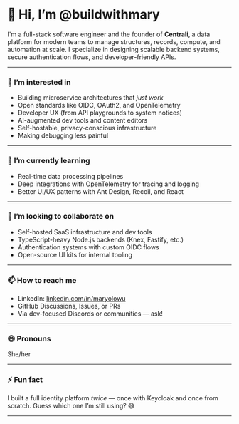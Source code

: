 # 👋 Hi, I’m @buildwithmary

I'm a full-stack software engineer and the founder of **Centrali**, a data platform for modern teams to manage structures, records, compute, and automation at scale. I specialize in designing scalable backend systems, secure authentication flows, and developer-friendly APIs.

---

### 👀 I’m interested in
- Building microservice architectures that *just work*
- Open standards like OIDC, OAuth2, and OpenTelemetry
- Developer UX (from API playgrounds to system notices)
- AI-augmented dev tools and content editors
- Self-hostable, privacy-conscious infrastructure
- Making debugging less painful

---

### 🌱 I’m currently learning
- Real-time data processing pipelines
- Deep integrations with OpenTelemetry for tracing and logging
- Better UI/UX patterns with Ant Design, Recoil, and React

---

### 💞️ I’m looking to collaborate on
- Self-hosted SaaS infrastructure and dev tools
- TypeScript-heavy Node.js backends (Knex, Fastify, etc.)
- Authentication systems with custom OIDC flows
- Open-source UI kits for internal tooling

---

### 📫 How to reach me
- LinkedIn: [linkedin.com/in/maryolowu](https://www.linkedin.com/in/maryolowu)
- GitHub Discussions, Issues, or PRs
- Via dev-focused Discords or communities — ask!

---

### 😄 Pronouns
She/her

---

### ⚡ Fun fact
I built a full identity platform *twice* — once with Keycloak and once from scratch. Guess which one I’m still using? 😅

---

<!---
buildwithmary/buildwithmary is a ✨ special ✨ repository because its `README.md` (this file) appears on your GitHub profile.
You can click the Preview link to take a look at your changes.
--->

